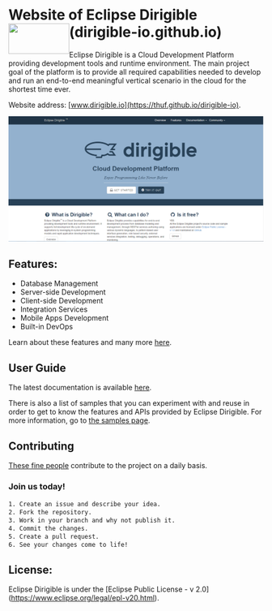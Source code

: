 # Website of Eclipse Dirigible (dirigible-io.github.io) <img src="https://thuf.github.io/dirigible-io/img/dirigible.svg" align="left" height="60" width="120"> 

Eclipse Dirigible is a Cloud Development Platform providing development tools and runtime environment. The main project goal of the platform is to provide all required capabilities needed to develop and run an end-to-end meaningful vertical scenario in the cloud for the shortest time ever.

Website address: [www.dirigible.io](https://thuf.github.io/dirigible-io).

![ReadMe-Animation](https://github.com/dirigible-io/dirigible-io.github.io/raw/master/img/readme_animation.gif)

## Features:
- Database Management
- Server-side Development
- Client-side Development
- Integration Services
- Mobile Apps Development
- Built-in DevOps

Learn about these features and many more [here](https://thuf.github.io/dirigible-io/features.html).

## User Guide

The latest documentation is available [here](https://thuf.github.io/dirigible-io/help/).

There is also a list of samples that you can experiment with and reuse in order to get to know the features and APIs provided by Eclipse Dirigible. For more information, go to [the samples page](https://thuf.github.io/dirigible-io/samples/).

## Contributing

[These fine people](https://github.com/dirigible-io/dirigible-io.github.io/graphs/contributors) contribute to the project on a daily basis. 

### Join us today!

```
1. Create an issue and describe your idea.
2. Fork the repository.
3. Work in your branch and why not publish it.
4. Commit the changes.
5. Create a pull request.
6. See your changes come to life!
```

## License:

Eclipse Dirigible is under the [Eclipse Public License - v 2.0] (https://www.eclipse.org/legal/epl-v20.html).
